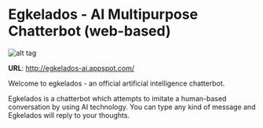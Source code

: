 # Egkelados - AI Multipurpose Chatterbot (web-based)

![alt tag](https://raw.githubusercontent.com/Softdonkey/egkelados/master/assets/68747470733a2f2f7331312e706f7374696d672e63632f3831707a306e3671622f636f6e766f2e706e67.png)

<b>URL</b>: http://egkelados-ai.appspot.com/

Welcome to egkelados - an official artificial intelligence chatterbot.

Egkelados is a chatterbot which attempts to imitate a human-based conversation by using AI technology.
You can type any kind of message and Egkelados will reply to your thoughts.

